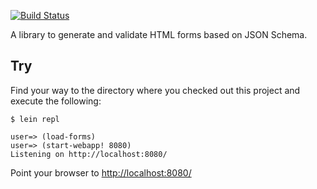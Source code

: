 [![Build Status](https://travis-ci.org/beardandcode/forms.svg)](https://travis-ci.org/beardandcode/forms)

A library to generate and validate HTML forms based on JSON Schema.

## Try

Find your way to the directory where you checked out this project and execute the following:

```
$ lein repl

user=> (load-forms)
user=> (start-webapp! 8080)
Listening on http://localhost:8080/
```

Point your browser to [http://localhost:8080/](http://localhost:8080)
